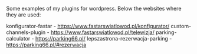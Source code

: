Some examples of my plugins for wordpress.
Below the websites where they are used:

konfigurator-fastar - https://www.fastarswiatlowod.pl/konfigurator/
custom-channels-plugin - https://www.fastarswiatlowod.pl/telewizja/
parking-calculator - https://parking66.pl/
lepszastrona-rezerwacja-parking - https://parking66.pl/#rezerwacja
